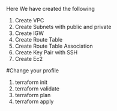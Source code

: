 Here We have created the following 

1) Create VPC
2) Create Subnets with public and private
3) Create IGW
4) Create Route Table
5) Create Route Table Association
6) Create Key Pair with SSH
7) Create Ec2



#Change your profile 

1) terraform init
2) terraform validate
3) terraform plan
4) terraform apply
